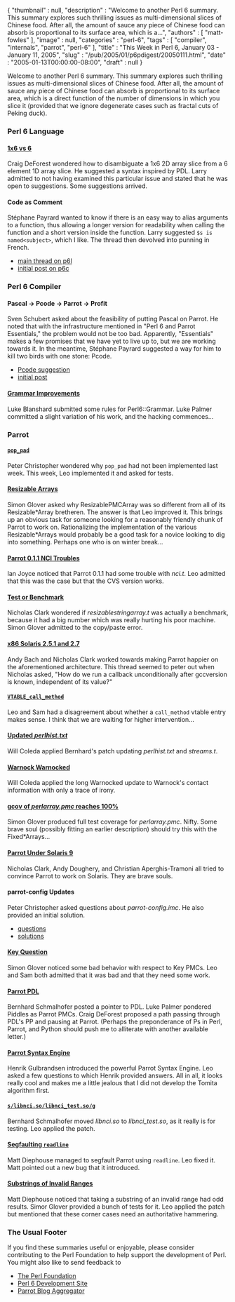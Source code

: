 {
   "thumbnail" : null,
   "description" : "Welcome to another Perl 6 summary. This summary explores such thrilling issues as multi-dimensional slices of Chinese food. After all, the amount of sauce any piece of Chinese food can absorb is proportional to its surface area, which is a...",
   "authors" : [
      "matt-fowles"
   ],
   "image" : null,
   "categories" : "perl-6",
   "tags" : [
      "compiler",
      "internals",
      "parrot",
      "perl-6"
   ],
   "title" : "This Week in Perl 6, January 03 - January 11, 2005",
   "slug" : "/pub/2005/01/p6pdigest/20050111.html",
   "date" : "2005-01-13T00:00:00-08:00",
   "draft" : null
}





Welcome to another Perl 6 summary. This summary explores such thrilling
issues as multi-dimensional slices of Chinese food. After all, the
amount of sauce any piece of Chinese food can absorb is proportional to
its surface area, which is a direct function of the number of dimensions
in which you slice it (provided that we ignore degenerate cases such as
fractal cuts of Peking duck).

### Perl 6 Language

#### [1x6 vs 6](http://groups-beta.google.com/group/perl.perl6.language/browse_frm/thread/96503cca52fd9c56/143ada0ec06bb3d6?_done=%2Fgroup%2Fperl.perl6.language%3F&_doneTitle=Back+to+topics&_doneTitle=Back&&d#143ada0ec06bb3d6)

Craig DeForest wondered how to disambiguate a 1x6 2D array slice from a
6 element 1D array slice. He suggested a syntax inspired by PDL. Larry
admitted to not having examined this particular issue and stated that he
was open to suggestions. Some suggestions arrived.

#### Code as Comment

Stéphane Payrard wanted to know if there is an easy way to alias
arguments to a function, thus allowing a longer version for readability
when calling the function and a short version inside the function. Larry
suggested `$s is named<subject>`, which I like. The thread then devolved
into punning in French.

-   [main thread on
    p6l](http://groups-beta.google.com/group/perl.perl6.language/browse_frm/thread/b3eee67e168e307c/1e865f9b0b1b2eec?_done=%2Fgroup%2Fperl.perl6.language%3F&_doneTitle=Back+to+topics&_doneTitle=Back&&d#1e865f9b0b1b2eec)
-   [initial post on
    p6c](http://groups-beta.google.com/group/perl.perl6.compiler/browse_frm/thread/34c2d1c64556ad07/cab2f1836ad19582?_done=%2Fgroup%2Fperl.perl6.compiler%3F&_doneTitle=Back+to+topics&_doneTitle=Back&&d#cab2f1836ad19582)

### Perl 6 Compiler

#### Pascal -&gt; Pcode -&gt; Parrot -&gt; Profit

Sven Schubert asked about the feasibility of putting Pascal on Parrot.
He noted that with the infrastructure mentioned in "Perl 6 and Parrot
Essentials," the problem would not be too bad. Apparently, "Essentials"
makes a few promises that we have yet to live up to, but we are working
towards it. In the meantime, Stéphane Payrard suggested a way for him to
kill two birds with one stone: Pcode.

-   [Pcode
    suggestion](http://groups-beta.google.com/group/perl.perl6.compiler/browse_frm/thread/31a7d76b780722ab/23815e6300154554?_done=%2Fgroup%2Fperl.perl6.compiler%3F&_doneTitle=Back+to+topics&_doneTitle=Back&&d#23815e6300154554)
-   [initial
    post](http://groups-beta.google.com/group/perl.perl6.internals/browse_frm/thread/5b37e4529be13da3/03efb9c0ed436c59?_done=%2Fgroup%2Fperl.perl6.internals%3F&_doneTitle=Back+to+topics&_doneTitle=Back&&d#03efb9c0ed436c59)

#### [Grammar Improvements](http://groups-beta.google.com/group/perl.perl6.compiler/browse_frm/thread/af402d8eaa2595f5/709e2b99e7df1547?_done=%2Fgroup%2Fperl.perl6.compiler%3F&_doneTitle=Back+to+topics&_doneTitle=Back&&d#709e2b99e7df1547)

Luke Blanshard submitted some rules for Perl6::Grammar. Luke Palmer
committed a slight variation of his work, and the hacking commences...

### Parrot

#### [`pop_pad`](http://groups-beta.google.com/group/perl.perl6.internals/browse_frm/thread/98354eb8d0d4ad70/04dcf794b58ef4a0?_done=%2Fgroup%2Fperl.perl6.internals%3F&_doneTitle=Back+to+topics&_doneTitle=Back&&d#04dcf794b58ef4a0)

Peter Christopher wondered why `pop_pad` had not been implemented last
week. This week, Leo implemented it and asked for tests.

#### [Resizable Arrays](http://groups-beta.google.com/group/perl.perl6.internals/browse_frm/thread/f7fa725341795347/930c3b4d1c0a5f44?_done=%2Fgroup%2Fperl.perl6.internals%3F&_doneTitle=Back+to+topics&_doneTitle=Back&&d#930c3b4d1c0a5f44)

Simon Glover asked why ResizablePMCArray was so different from all of
its Resizable\*Array bretheren. The answer is that Leo improved it. This
brings up an obvious task for someone looking for a reasonably friendly
chunk of Parrot to work on. Rationalizing the implementation of the
various Resizable\*Arrays would probably be a good task for a novice
looking to dig into something. Perhaps one who is on winter break...

#### [Parrot 0.1.1 NCI Troubles](http://groups-beta.google.com/group/perl.perl6.internals/browse_frm/thread/d8dfa0fafe02dedb/8b10b2c544763410?_done=%2Fgroup%2Fperl.perl6.internals%3F&_doneTitle=Back+to+topics&_doneTitle=Back&&d#8b10b2c544763410)

Ian Joyce noticed that Parrot 0.1.1 had some trouble with *nci.t*. Leo
admitted that this was the case but that the CVS version works.

#### [Test or Benchmark](http://groups-beta.google.com/group/perl.perl6.internals/browse_frm/thread/691a2601522351b8/e78069511d71c018?_done=%2Fgroup%2Fperl.perl6.internals%3F&_doneTitle=Back+to+topics&_doneTitle=Back&&d#e78069511d71c018)

Nicholas Clark wondered if *resizablestringarray.t* was actually a
benchmark, because it had a big number which was really hurting his poor
machine. Simon Glover admitted to the copy/paste error.

#### [x86 Solaris 2.5.1 and 2.7](http://groups-beta.google.com/group/perl.perl6.internals/browse_frm/thread/9500522899e1947b/d074ce8ab3a62a63?_done=%2Fgroup%2Fperl.perl6.internals%3F&_doneTitle=Back+to+topics&_doneTitle=Back&&d#d074ce8ab3a62a63)

Andy Bach and Nicholas Clark worked towards making Parrot happier on the
aforementioned architecture. This thread seemed to peter out when
Nicholas asked, "How do we run a callback unconditionally after
gccversion is known, independent of its value?"

#### [`VTABLE_call_method`](http://groups-beta.google.com/group/perl.perl6.internals/browse_frm/thread/8aae892b30afa338/aa30e97030cae110?_done=%2Fgroup%2Fperl.perl6.internals%3F&_doneTitle=Back+to+topics&_doneTitle=Back&&d#aa30e97030cae110)

Leo and Sam had a disagreement about whether a `call_method` vtable
entry makes sense. I think that we are waiting for higher
intervention...

#### [Updated *perlhist.txt*](http://groups-beta.google.com/group/perl.perl6.internals/browse_frm/thread/22bfbb14721de0ae/5c5636ab4ee74101?_done=%2Fgroup%2Fperl.perl6.internals%3F&_doneTitle=Back+to+topics&_doneTitle=Back&&d#5c5636ab4ee74101)

Will Coleda applied Bernhard's patch updating *perlhist.txt* and
*streams.t*.

#### [Warnock Warnocked](http://groups-beta.google.com/group/perl.perl6.internals/browse_frm/thread/0034a7409597efbd/26896bd124b55178?_done=%2Fgroup%2Fperl.perl6.internals%3F&_doneTitle=Back+to+topics&_doneTitle=Back&&d#26896bd124b55178)

Will Coleda applied the long Warnocked update to Warnock's contact
information with only a trace of irony.

#### [gcov of *perlarray.pmc* reaches 100%](http://groups-beta.google.com/group/perl.perl6.internals/browse_frm/thread/cfeeb0ef3dde12e2/cdae29a89b1d92fd?_done=%2Fgroup%2Fperl.perl6.internals%3F&_doneTitle=Back+to+topics&_doneTitle=Back&&d#cdae29a89b1d92fd)

Simon Glover produced full test coverage for *perlarray.pmc*. Nifty.
Some brave soul (possibly fitting an earlier description) should try
this with the Fixed\*Arrays...

#### [Parrot Under Solaris 9](http://groups-beta.google.com/group/perl.perl6.internals/browse_frm/thread/29ef269bdd16cb75/4f694b44349d51af?_done=%2Fgroup%2Fperl.perl6.internals%3F&_doneTitle=Back+to+topics&_doneTitle=Back&&d#4f694b44349d51af)

Nicholas Clark, Andy Doughery, and Christian Aperghis-Tramoni all tried
to convince Parrot to work on Solaris. They are brave souls.

#### parrot-config Updates

Peter Christopher asked questions about *parrot-config.imc*. He also
provided an initial solution.

-   [questions](http://groups-beta.google.com/group/perl.perl6.internals/browse_frm/thread/55ea99da3b3804d6/0fca617bc5a38f44?_done=%2Fgroup%2Fperl.perl6.internals%3F&_doneTitle=Back+to+topics&_doneTitle=Back&&d#0fca617bc5a38f44)
-   [solutions](http://groups-beta.google.com/group/perl.perl6.internals/browse_frm/thread/6fc67af19e318b3a/1230d9bda8fb8e02?_done=%2Fgroup%2Fperl.perl6.internals%3F&_doneTitle=Back+to+topics&_doneTitle=Back&&d#1230d9bda8fb8e02)

#### [Key Question](http://groups-beta.google.com/group/perl.perl6.internals/browse_frm/thread/c52d8b7fb46e4ebc/e3751681e70f1c9c?_done=%2Fgroup%2Fperl.perl6.internals%3F&_doneTitle=Back+to+topics&_doneTitle=Back&&d#e3751681e70f1c9c)

Simon Glover noticed some bad behavior with respect to Key PMCs. Leo and
Sam both admitted that it was bad and that they need some work.

#### [Parrot PDL](http://groups-beta.google.com/group/perl.perl6.internals/browse_frm/thread/46014b8262325b39/ac1d0b1889657d86?_done=%2Fgroup%2Fperl.perl6.internals%3F&_doneTitle=Back+to+topics&_doneTitle=Back&&d#ac1d0b1889657d86)

Bernhard Schmalhofer posted a pointer to PDL. Luke Palmer pondered
Piddles as Parrot PMCs. Craig DeForest proposed a path passing through
PDL's PP and pausing at Parrot. (Perhaps the preponderance of Ps in
Perl, Parrot, and Python should push me to alliterate with another
available letter.)

#### [Parrot Syntax Engine](http://groups-beta.google.com/group/perl.perl6.internals/browse_frm/thread/6c638108bf813c3f/54b769e955cedae1?_done=%2Fgroup%2Fperl.perl6.internals%3F&_doneTitle=Back+to+topics&_doneTitle=Back&&d#54b769e955cedae1)

Henrik Gulbrandsen introduced the powerful Parrot Syntax Engine. Leo
asked a few questions to which Henrik provided answers. All in all, it
looks really cool and makes me a little jealous that I did not develop
the Tomita algorithm first.

#### [`s/libnci.so/libnci_test.so/g`](http://groups-beta.google.com/group/perl.perl6.internals/browse_frm/thread/6c5ada8ac62b3599/98645416ee9d7b0a?_done=%2Fgroup%2Fperl.perl6.internals%3F&_doneTitle=Back+to+topics&_doneTitle=Back&&d#98645416ee9d7b0a)

Bernhard Schmalhofer moved *libnci.so* to *libnci\_test.so*, as it
really is for testing. Leo applied the patch.

#### [Segfaulting `readline`](http://groups-beta.google.com/group/perl.perl6.internals/browse_frm/thread/0697a38c020c9142/8793d3ef6ed74697?_done=%2Fgroup%2Fperl.perl6.internals%3F&_doneTitle=Back+to+topics&_doneTitle=Back&&d#8793d3ef6ed74697)

Matt Diephouse managed to segfault Parrot using `readline`. Leo fixed
it. Matt pointed out a new bug that it introduced.

#### [Substrings of Invalid Ranges](http://groups-beta.google.com/group/perl.perl6.internals/browse_frm/thread/ce98e6dd1754a27c/4d536284ff2a9043?_done=%2Fgroup%2Fperl.perl6.internals%3F&_doneTitle=Back+to+topics&_doneTitle=Back&&d#4d536284ff2a9043)

Matt Diephouse noticed that taking a substring of an invalid range had
odd results. Simor Glover provided a bunch of tests for it. Leo applied
the patch but mentioned that these corner cases need an authoritative
hammering.

### The Usual Footer

If you find these summaries useful or enjoyable, please consider
contributing to the Perl Foundation to help support the development of
Perl. You might also like to send feedback to

-   [The Perl Foundation](http://donate.perl-foundation.org/)
-   [Perl 6 Development Site](http://dev.perl.org/perl6/)
-   [Parrot Blog Aggregator](http://planet.parrotcode.org/)


